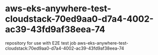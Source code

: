 # aws-eks-anywhere-test-cloudstack-70ed9aa0-d7a4-4002-ac39-43fd9af38eea-74
repository for use with E2E test job aws-eks-anywhere-test-cloudstack:70ed9aa0-d7a4-4002-ac39-43fd9af38eea-74
